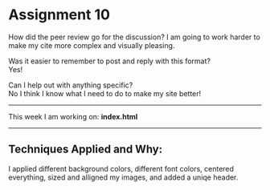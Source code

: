 # Assignment 10

How did the peer review go for the discussion?
I am going to work harder to make my cite more complex and visually pleasing. 

Was it easier to remember to post and reply with this format?  
Yes!

Can I help out with anything specific?  
No I think I know what I need to do to make my site better!

---

This week I am working on: **index.html**

---

##  Techniques Applied and Why:

I applied different background colors, different font colors, centered everything, sized and alligned my images, and added a uniqe header. 